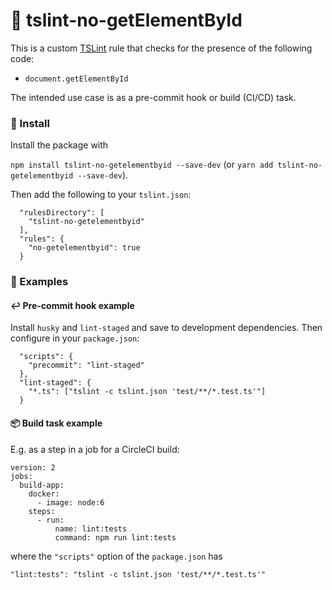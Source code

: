 # 🔬 tslint-no-getElementById

This is a custom [TSLint](https://palantir.github.io/tslint/) rule that checks
for the presence of the following code:

* `document.getElementById`

The intended use case is as a pre-commit hook or build (CI/CD) task.

### 📝 Install

Install the package with

`npm install tslint-no-getelementbyid --save-dev` (or `yarn add tslint-no-getelementbyid --save-dev`).

Then add the following to your `tslint.json`:

```
  "rulesDirectory": [
    "tslint-no-getelementbyid"
  ],
  "rules": {
    "no-getelementbyid": true
  }
```

### 📖 Examples

#### ↩️ Pre-commit hook example

Install `husky` and `lint-staged` and save to development dependencies. Then
configure in your `package.json`:

```
  "scripts": {
    "precommit": "lint-staged"
  },
  "lint-staged": {
    "*.ts": ["tslint -c tslint.json 'test/**/*.test.ts'"]
  }
```

#### 📦  Build task example

E.g. as a step in a job for a CircleCI build:

```
version: 2
jobs:
  build-app:
    docker:
      - image: node:6
    steps:
      - run:
          name: lint:tests
          command: npm run lint:tests
```

where the `"scripts"` option of the `package.json` has

`"lint:tests": "tslint -c tslint.json 'test/**/*.test.ts'"`
